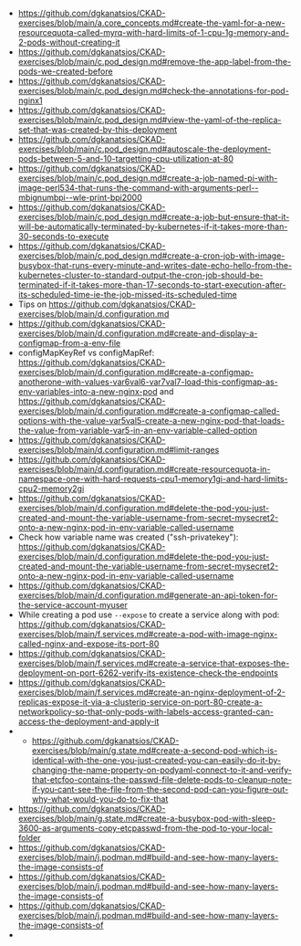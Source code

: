 * https://github.com/dgkanatsios/CKAD-exercises/blob/main/a.core_concepts.md#create-the-yaml-for-a-new-resourcequota-called-myrq-with-hard-limits-of-1-cpu-1g-memory-and-2-pods-without-creating-it
* https://github.com/dgkanatsios/CKAD-exercises/blob/main/c.pod_design.md#remove-the-app-label-from-the-pods-we-created-before
* https://github.com/dgkanatsios/CKAD-exercises/blob/main/c.pod_design.md#check-the-annotations-for-pod-nginx1
* https://github.com/dgkanatsios/CKAD-exercises/blob/main/c.pod_design.md#view-the-yaml-of-the-replica-set-that-was-created-by-this-deployment
* https://github.com/dgkanatsios/CKAD-exercises/blob/main/c.pod_design.md#autoscale-the-deployment-pods-between-5-and-10-targetting-cpu-utilization-at-80
* https://github.com/dgkanatsios/CKAD-exercises/blob/main/c.pod_design.md#create-a-job-named-pi-with-image-perl534-that-runs-the-command-with-arguments-perl--mbignumbpi--wle-print-bpi2000
* https://github.com/dgkanatsios/CKAD-exercises/blob/main/c.pod_design.md#create-a-job-but-ensure-that-it-will-be-automatically-terminated-by-kubernetes-if-it-takes-more-than-30-seconds-to-execute
* https://github.com/dgkanatsios/CKAD-exercises/blob/main/c.pod_design.md#create-a-cron-job-with-image-busybox-that-runs-every-minute-and-writes-date-echo-hello-from-the-kubernetes-cluster-to-standard-output-the-cron-job-should-be-terminated-if-it-takes-more-than-17-seconds-to-start-execution-after-its-scheduled-time-ie-the-job-missed-its-scheduled-time
* Tips on https://github.com/dgkanatsios/CKAD-exercises/blob/main/d.configuration.md
* https://github.com/dgkanatsios/CKAD-exercises/blob/main/d.configuration.md#create-and-display-a-configmap-from-a-env-file
* configMapKeyRef vs configMapRef: https://github.com/dgkanatsios/CKAD-exercises/blob/main/d.configuration.md#create-a-configmap-anotherone-with-values-var6val6-var7val7-load-this-configmap-as-env-variables-into-a-new-nginx-pod and https://github.com/dgkanatsios/CKAD-exercises/blob/main/d.configuration.md#create-a-configmap-called-options-with-the-value-var5val5-create-a-new-nginx-pod-that-loads-the-value-from-variable-var5-in-an-env-variable-called-option
* https://github.com/dgkanatsios/CKAD-exercises/blob/main/d.configuration.md#limit-ranges
* https://github.com/dgkanatsios/CKAD-exercises/blob/main/d.configuration.md#create-resourcequota-in-namespace-one-with-hard-requests-cpu1-memory1gi-and-hard-limits-cpu2-memory2gi
* https://github.com/dgkanatsios/CKAD-exercises/blob/main/d.configuration.md#delete-the-pod-you-just-created-and-mount-the-variable-username-from-secret-mysecret2-onto-a-new-nginx-pod-in-env-variable-called-username
* Check how variable name was created ("ssh-privatekey"): https://github.com/dgkanatsios/CKAD-exercises/blob/main/d.configuration.md#delete-the-pod-you-just-created-and-mount-the-variable-username-from-secret-mysecret2-onto-a-new-nginx-pod-in-env-variable-called-username
* https://github.com/dgkanatsios/CKAD-exercises/blob/main/d.configuration.md#generate-an-api-token-for-the-service-account-myuser
* While creating a pod use `--expose` to create a service along with pod: https://github.com/dgkanatsios/CKAD-exercises/blob/main/f.services.md#create-a-pod-with-image-nginx-called-nginx-and-expose-its-port-80
* https://github.com/dgkanatsios/CKAD-exercises/blob/main/f.services.md#create-a-service-that-exposes-the-deployment-on-port-6262-verify-its-existence-check-the-endpoints
* https://github.com/dgkanatsios/CKAD-exercises/blob/main/f.services.md#create-an-nginx-deployment-of-2-replicas-expose-it-via-a-clusterip-service-on-port-80-create-a-networkpolicy-so-that-only-pods-with-labels-access-granted-can-access-the-deployment-and-apply-it
* * https://github.com/dgkanatsios/CKAD-exercises/blob/main/g.state.md#create-a-second-pod-which-is-identical-with-the-one-you-just-created-you-can-easily-do-it-by-changing-the-name-property-on-podyaml-connect-to-it-and-verify-that-etcfoo-contains-the-passwd-file-delete-pods-to-cleanup-note-if-you-cant-see-the-file-from-the-second-pod-can-you-figure-out-why-what-would-you-do-to-fix-that
* https://github.com/dgkanatsios/CKAD-exercises/blob/main/g.state.md#create-a-busybox-pod-with-sleep-3600-as-arguments-copy-etcpasswd-from-the-pod-to-your-local-folder
* https://github.com/dgkanatsios/CKAD-exercises/blob/main/j.podman.md#build-and-see-how-many-layers-the-image-consists-of
* https://github.com/dgkanatsios/CKAD-exercises/blob/main/j.podman.md#build-and-see-how-many-layers-the-image-consists-of
* https://github.com/dgkanatsios/CKAD-exercises/blob/main/j.podman.md#build-and-see-how-many-layers-the-image-consists-of
* 